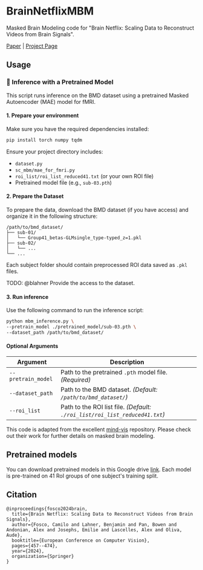 # BrainNetflixMBM
Masked Brain Modeling code for "Brain Netflix: Scaling Data to Reconstruct Videos from Brain Signals". 

[Paper](https://www.ecva.net/papers/eccv_2024/papers_ECCV/papers/03816.pdf) | [Project Page](https://blahner.github.io/BrainNetflixECCV/)

## Usage

### 🔧 Inference with a Pretrained Model

This script runs inference on the BMD dataset using a pretrained Masked Autoencoder (MAE) model for fMRI.

#### 1. Prepare your environment

Make sure you have the required dependencies installed:

```bash
pip install torch numpy tqdm
```

Ensure your project directory includes:

- `dataset.py`
- `sc_mbm/mae_for_fmri.py`
- `roi_list/roi_list_reduced41.txt` (or your own ROI file)
- Pretrained model file (e.g., `sub-03.pth`)

#### 2. Prepare the Dataset

To prepare the data, download the BMD dataset (if you have access) and organize it in the following structure:
  ```
  /path/to/bmd_dataset/
  ├── sub-01/
  │   └── Group41_betas-GLMsingle_type-typed_z=1.pkl
  ├── sub-02/
  │   └── ...
  └── ...
  ```
  Each subject folder should contain preprocessed ROI data saved as `.pkl` files.

TODO: @blahner Provide the access to the dataset.

#### 3. Run inference

Use the following command to run the inference script:

```bash
python mbm_inference.py \
--pretrain_model ./pretrained_model/sub-03.pth \
--dataset_path /path/to/bmd_dataset/
```

#### Optional Arguments

| Argument           | Description                                                                 |
|--------------------|-----------------------------------------------------------------------------|
| `--pretrain_model` | Path to the pretrained `.pth` model file. *(Required)*                     |
| `--dataset_path`   | Path to the BMD dataset. *(Default: `/path/to/bmd_dataset/`)*                    |
| `--roi_list`       | Path to the ROI list file. *(Default: `./roi_list/roi_list_reduced41.txt`)* |

This code is adapted from the excellent [mind-vis](https://github.com/zjc062/mind-vis)  repository. Please check out their work for further details on masked brain modeling.

## Pretrained models
You can download pretrained models in this Google drive [link](https://drive.google.com/drive/folders/1yt7JqVm5tv13JEx--FRfFMPYV9ENF8Y3?usp=sharing). Each model is pre-trained on 41 RoI groups of one subject's training split.

## Citation
```
@inproceedings{fosco2024brain,
  title={Brain Netflix: Scaling Data to Reconstruct Videos from Brain Signals},
  author={Fosco, Camilo and Lahner, Benjamin and Pan, Bowen and Andonian, Alex and Josephs, Emilie and Lascelles, Alex and Oliva, Aude},
  booktitle={European Conference on Computer Vision},
  pages={457--474},
  year={2024},
  organization={Springer}
}
```